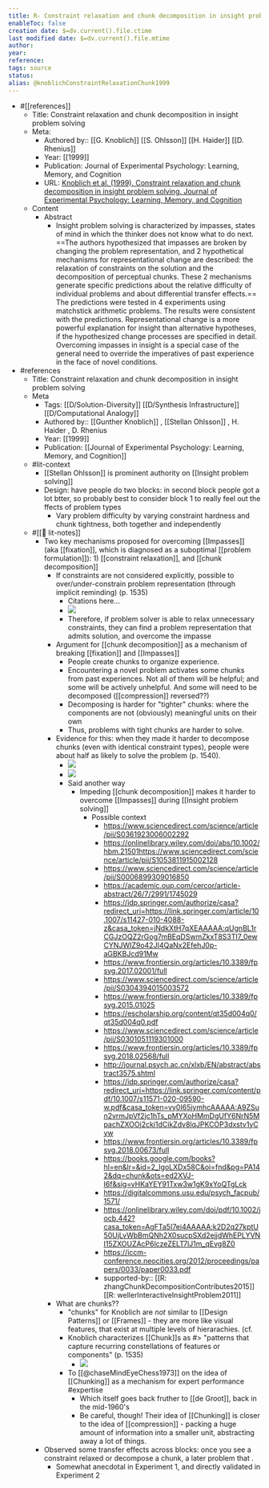 ```yaml
---
title: R- Constraint relaxation and chunk decomposition in insight problem solving
enableToc: false
creation date: $=dv.current().file.ctime
last modified date: $=dv.current().file.mtime
author: 
year: 
reference: 
tags: source
status: 
alias: @knoblichConstraintRelaxationChunk1999
---
```

- #[[references]]
    - Title: Constraint relaxation and chunk decomposition in insight problem solving
    - Meta:
        - Authored by:: [[G. Knoblich]] [[S. Ohlsson]] [[H. Haider]] [[D. Rhenius]] 
        - Year: [[1999]]
        - Publication: Journal of Experimental Psychology: Learning, Memory, and Cognition
        - URL: [Knoblich et al. (1999). Constraint relaxation and chunk decomposition in insight problem solving. Journal of Experimental Psychology: Learning, Memory, and Cognition](undefined)
    - Content
        - Abstract
            - Insight problem solving is characterized by impasses, states of mind in which the thinker does not know what to do next. ==The authors hypothesized that impasses are broken by changing the problem representation, and 2 hypothetical mechanisms for representational change are described: the relaxation of constraints on the solution and the decomposition of perceptual chunks. These 2 mechanisms generate specific predictions about the relative difficulty of individual problems and about differential transfer effects.== The predictions were tested in 4 experiments using matchstick arithmetic problems. The results were consistent with the predictions. Representational change is a more powerful explanation for insight than alternative hypotheses, if the hypothesized change processes are specified in detail. Overcoming impasses in insight is a special case of the general need to override the imperatives of past experience in the face of novel conditions.
- #references
    - Title: Constraint relaxation and chunk decomposition in insight problem solving
    - Meta
        - Tags: [[D/Solution-Diversity]] [[D/Synthesis Infrastructure]] [[D/Computational Analogy]]
        - Authored by::  [[Gunther Knoblich]] ,  [[Stellan Ohlsson]] ,  H. Haider ,  D. Rhenius
        - Year: [[1999]]
        - Publication: [[Journal of Experimental Psychology: Learning, Memory, and Cognition]]
    - #lit-context
        - [[Stellan Ohlsson]] is prominent authority on [[Insight problem solving]]
        - Design: have people do two blocks: in second block people got a lot btter, so probably best to consider block 1 to really feel out the ffects of problem types
            - Vary problem difficulty by varying constraint hardness and chunk tightness, both together and independently
    - #[[📝 lit-notes]]
        - Two key mechanisms proposed for overcoming [[Impasses]] (aka [[fixation]], which is diagnosed as a suboptimal [[problem formulation]]): 1) [[constraint relaxation]], and [[chunk decomposition]]
            - If constraints are not considered explicitly, possible to over/under-constrain problem representation (through implicit reminding) (p. 1535)
                - Citations here...
                - ![](https://firebasestorage.googleapis.com/v0/b/firescript-577a2.appspot.com/o/imgs%2Fapp%2Fmegacoglab%2Fe7MM5TgRHu.png?alt=media&token=b6422974-6fd1-4cae-b8b8-bbc0a44477fa)
                - Therefore, if problem solver is able to relax unnecessary constraints, they can find a problem representation that admits solution, and overcome the impasse
            - Argument for [[chunk decomposition]] as a mechanism of breaking [[fixation]] and [[Impasses]]
                - People create chunks to organize experience.
                - Encountering a novel problem activates some chunks from past experiences. Not all of them will be helpful; and some will be actively unhelpful. And some will need to be decomposed ([[compression]] reversed??)
                - Decomposing is harder for "tighter" chunks: where the components are not (obviously) meaningful units on their own
                - Thus, problems with tight chunks are harder to solve.
            - Evidence for this: when they made it harder to decompose chunks (even with identical constraint types), people were about half as likely to solve the problem (p. 1540).
                - ![](https://firebasestorage.googleapis.com/v0/b/firescript-577a2.appspot.com/o/imgs%2Fapp%2Fmegacoglab%2F8ke9W0__RI.png?alt=media&token=1501eaf9-e2e8-4f49-9d81-b10fa9f8b411)
                - ![](https://firebasestorage.googleapis.com/v0/b/firescript-577a2.appspot.com/o/imgs%2Fapp%2Fmegacoglab%2FFaRMIEcsQM.png?alt=media&token=2a393561-d69d-43ad-a28c-a6d40367b557)
                - Said another way
                    - Impeding [[chunk decomposition]] makes it harder to overcome [[Impasses]] during [[Insight problem solving]]
                        - Possible context
                            - https://www.sciencedirect.com/science/article/pii/S0361923006002292
                            - https://onlinelibrary.wiley.com/doi/abs/10.1002/hbm.21501https://www.sciencedirect.com/science/article/pii/S1053811915002128
                            - https://www.sciencedirect.com/science/article/pii/S0006899309016850
                            - https://academic.oup.com/cercor/article-abstract/26/7/2991/1745029
                            - https://idp.springer.com/authorize/casa?redirect_uri=https://link.springer.com/article/10.1007/s11427-010-4088-z&casa_token=jNdkXtH7qXEAAAAA:qUgnBL1rCGJzOQZ2rGog7mBEqDSwmZkxT8S3TI7_0ewCYNJWIZ9o42JI4QaNx2EfehJ0p-aGBKBJcd91Mw
                            - https://www.frontiersin.org/articles/10.3389/fpsyg.2017.02001/full
                            - https://www.sciencedirect.com/science/article/pii/S0304394015003572
                            - https://www.frontiersin.org/articles/10.3389/fpsyg.2015.01025
                            - https://escholarship.org/content/qt35d004q0/qt35d004q0.pdf
                            - https://www.sciencedirect.com/science/article/pii/S0301051119301000
                            - https://www.frontiersin.org/articles/10.3389/fpsyg.2018.02568/full
                            - http://journal.psych.ac.cn/xlxb/EN/abstract/abstract3575.shtml
                            - https://idp.springer.com/authorize/casa?redirect_uri=https://link.springer.com/content/pdf/10.1007/s11571-020-09590-w.pdf&casa_token=vy0I65jymhcAAAAA:A9ZSun2vrmJpVf2jc1hTs_pMYXoHMmDgUfY6NrN5MpachZXOOj2cki1dCikZdv8lqJPKCOP3dxstv1yCyw
                            - https://www.frontiersin.org/articles/10.3389/fpsyg.2018.00673/full
                            - https://books.google.com/books?hl=en&lr=&id=2_IgoLXDx58C&oi=fnd&pg=PA142&dq=chunk&ots=ed2XVJ-I6f&sig=vHKaYEY91Txw3w1gK9xYoQTgLck
                            - https://digitalcommons.usu.edu/psych_facpub/1571/
                            - https://onlinelibrary.wiley.com/doi/pdf/10.1002/jocb.442?casa_token=AgFTa5I7ei4AAAAA:k2D2q27kptU50UjLvWbBmQNh2X0sucpSXd2ejjdWhEPLYVNI15ZXOUZAcP6lczeZELT7lJ1m_qEvg8Z0
                            - https://iccm-conference.neocities.org/2012/proceedings/papers/0033/paper0033.pdf
                            - supported-by:: [[R: zhangChunkDecompositionContributes2015]] [[R: wellerInteractiveInsightProblem2011]]
            - What are chunks??
                - "chunks" for Knoblich are *not* similar to [[Design Patterns]] or [[Frames]] - they are more like visual features, that exist at multiple levels of hierarachies. (cf.  
                - Knoblich characterizes [[Chunk]]s as #> "patterns that capture recurring constellations of features or components" (p. 1535)
                    - ![](https://firebasestorage.googleapis.com/v0/b/firescript-577a2.appspot.com/o/imgs%2Fapp%2Fmegacoglab%2F_jL1XWtx0l.png?alt=media&token=85dd6f16-4814-40d4-975f-114c303aaddc)
                - To [[@chaseMindEyeChess1973]] on the idea of [[Chunking]] as a mechanism for expert performance #expertise
                    - Which itself goes back fruther to [[de Groot]], back in the mid-1960's
                    - Be careful, though! Their idea of [[Chunking]] is closer to the idea of [[compression]] - packing a huge amount of information into a smaller unit, abstracting away a lot of things.
        - Observed some transfer effects across blocks: once you see a constraint relaxed or decompose a chunk, a later problem that .
            - Somewhat anecdotal in Experiment 1, and directly validated in Experiment 2